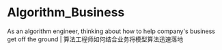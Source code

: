# Algorithm_Business
As an algorithm engineer, thinking about how to help company's business get off the ground | 算法工程师如何结合业务将模型算法迅速落地

##
